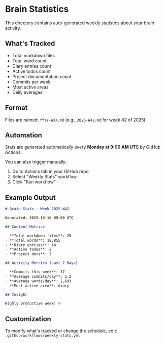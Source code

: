 # Brain Statistics

This directory contains auto-generated weekly statistics about your brain activity.

## What's Tracked

- Total markdown files
- Total word count
- Diary entries count
- Active todos count
- Project documentation count
- Commits per week
- Most active areas
- Daily averages

## Format

Files are named: `YYYY-WXX.md` (e.g., `2025-W42.md` for week 42 of 2025)

## Automation

Stats are generated automatically every **Monday at 9:00 AM UTC** by GitHub Actions.

You can also trigger manually:
1. Go to Actions tab in your GitHub repo
2. Select "Weekly Stats" workflow
3. Click "Run workflow"

## Example Output

```markdown
# Brain Stats - Week 2025-W42

Generated: 2025-10-16 09:00 UTC

## Content Metrics

- **Total markdown files**: 25
- **Total words**: 18,855
- **Diary entries**: 14
- **Active todos**: 2
- **Project docs**: 3

## Activity Metrics (Last 7 Days)

- **Commits this week**: 37
- **Average commits/day**: 5.2
- **Average words/day**: 2,693
- **Most active area**: diary

## Insight

Highly productive week! 🔥
```

## Customization

To modify what's tracked or change the schedule, edit:
`.github/workflows/weekly-stats.yml`
